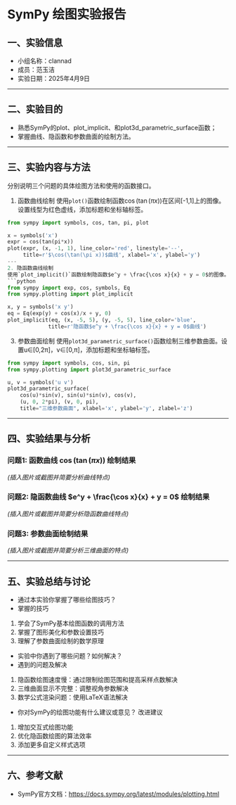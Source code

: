 # SymPy 绘图实验报告

## 一、实验信息

- 小组名称：clannad
- 成员：范玉洁
- 实验日期：2025年4月9日

---

## 二、实验目的

- 熟悉SymPy的plot、plot_implicit、和plot3d_parametric_surface函数；
- 掌握曲线、隐函数和参数曲面的绘制方法。

---

## 三、实验内容与方法

分别说明三个问题的具体绘图方法和使用的函数接口。
1. 函数曲线绘制
使用`plot()`函数绘制函数$\cos(\tan(\pi x))$在区间[-1,1]上的图像。设置线型为红色虚线，添加标题和坐标轴标签。

```python
from sympy import symbols, cos, tan, pi, plot

x = symbols('x')
expr = cos(tan(pi*x))
plot(expr, (x, -1, 1), line_color='red', linestyle='--', 
     title=r'$\cos(\tan(\pi x))$曲线', xlabel='x', ylabel='y')
---
2. 隐函数曲线绘制
使用`plot_implicit()`函数绘制隐函数$e^y + \frac{\cos x}{x} + y = 0$的图像。设置绘图区域为x∈[-5,5]，y∈[-5,5]，使用蓝色实线。
```python
from sympy import exp, cos, symbols, Eq
from sympy.plotting import plot_implicit

x, y = symbols('x y')
eq = Eq(exp(y) + cos(x)/x + y, 0)
plot_implicit(eq, (x, -5, 5), (y, -5, 5), line_color='blue',
             title=r'隐函数$e^y + \frac{\cos x}{x} + y = 0$曲线')
```
3. 参数曲面绘制
使用`plot3d_parametric_surface()`函数绘制三维参数曲面。设置u∈[0,2π]，v∈[0,π]，添加标题和坐标轴标签。

```python
from sympy import symbols, cos, sin, pi
from sympy.plotting import plot3d_parametric_surface

u, v = symbols('u v')
plot3d_parametric_surface(
    cos(u)*sin(v), sin(u)*sin(v), cos(v),
    (u, 0, 2*pi), (v, 0, pi),
    title="三维参数曲面", xlabel='x', ylabel='y', zlabel='z')
```

---
## 四、实验结果与分析

### 问题1: 函数曲线 $\cos(\tan(\pi x))$ 绘制结果

*(插入图片或截图并简要分析曲线特点)*

### 问题2: 隐函数曲线 $e^y + \frac{\cos x}{x} + y = 0$ 绘制结果

*(插入图片或截图并简要分析隐函数曲线特点)*

### 问题3: 参数曲面绘制结果

*(插入图片或截图并简要分析三维曲面的特点)*

---

## 五、实验总结与讨论

- 通过本实验你掌握了哪些绘图技巧？
- 掌握的技巧
1. 学会了SymPy基本绘图函数的调用方法
2. 掌握了图形美化和参数设置技巧
3. 理解了参数曲面绘制的数学原理
- 实验中你遇到了哪些问题？如何解决？
- 遇到的问题及解决
1. 隐函数绘图速度慢：通过限制绘图范围和提高采样点数解决
2. 三维曲面显示不完整：调整视角参数解决
3. 数学公式渲染问题：使用LaTeX语法解决
- 你对SymPy的绘图功能有什么建议或意见？
改进建议
1. 增加交互式绘图功能
2. 优化隐函数绘图的算法效率
3. 添加更多自定义样式选项
---

## 六、参考文献

- SymPy官方文档：https://docs.sympy.org/latest/modules/plotting.html
